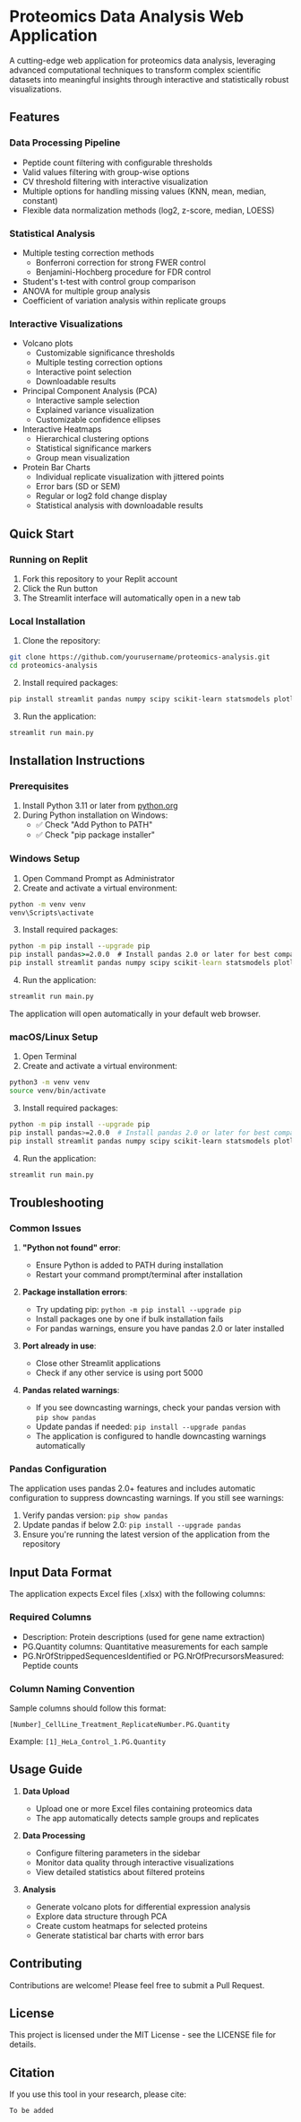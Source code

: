 # Proteomics Data Analysis Web Application

A cutting-edge web application for proteomics data analysis, leveraging advanced computational techniques to transform complex scientific datasets into meaningful insights through interactive and statistically robust visualizations.

## Features

### Data Processing Pipeline
- Peptide count filtering with configurable thresholds
- Valid values filtering with group-wise options
- CV threshold filtering with interactive visualization
- Multiple options for handling missing values (KNN, mean, median, constant)
- Flexible data normalization methods (log2, z-score, median, LOESS)

### Statistical Analysis
- Multiple testing correction methods
  - Bonferroni correction for strong FWER control
  - Benjamini-Hochberg procedure for FDR control
- Student's t-test with control group comparison
- ANOVA for multiple group analysis
- Coefficient of variation analysis within replicate groups

### Interactive Visualizations
- Volcano plots
  - Customizable significance thresholds
  - Multiple testing correction options
  - Interactive point selection
  - Downloadable results
- Principal Component Analysis (PCA)
  - Interactive sample selection
  - Explained variance visualization
  - Customizable confidence ellipses
- Interactive Heatmaps
  - Hierarchical clustering options
  - Statistical significance markers
  - Group mean visualization
- Protein Bar Charts
  - Individual replicate visualization with jittered points
  - Error bars (SD or SEM)
  - Regular or log2 fold change display
  - Statistical analysis with downloadable results

## Quick Start

### Running on Replit
1. Fork this repository to your Replit account
2. Click the Run button
3. The Streamlit interface will automatically open in a new tab

### Local Installation
1. Clone the repository:
```bash
git clone https://github.com/yourusername/proteomics-analysis.git
cd proteomics-analysis
```

2. Install required packages:
```bash
pip install streamlit pandas numpy scipy scikit-learn statsmodels plotly seaborn matplotlib upsetplot
```

3. Run the application:
```bash
streamlit run main.py
```

## Installation Instructions

### Prerequisites
1. Install Python 3.11 or later from [python.org](https://www.python.org/downloads/)
2. During Python installation on Windows:
   - ✅ Check "Add Python to PATH"
   - ✅ Check "pip package installer"

### Windows Setup
1. Open Command Prompt as Administrator
2. Create and activate a virtual environment:
```cmd
python -m venv venv
venv\Scripts\activate
```

3. Install required packages:
```cmd
python -m pip install --upgrade pip
pip install pandas>=2.0.0  # Install pandas 2.0 or later for best compatibility
pip install streamlit pandas numpy scipy scikit-learn statsmodels plotly seaborn matplotlib upsetplot openpyxl
```

4. Run the application:
```cmd
streamlit run main.py
```

The application will open automatically in your default web browser.

### macOS/Linux Setup
1. Open Terminal
2. Create and activate a virtual environment:
```bash
python3 -m venv venv
source venv/bin/activate
```

3. Install required packages:
```bash
python -m pip install --upgrade pip
pip install pandas>=2.0.0  # Install pandas 2.0 or later for best compatibility
pip install streamlit pandas numpy scipy scikit-learn statsmodels plotly seaborn matplotlib upsetplot openpyxl
```

4. Run the application:
```bash
streamlit run main.py
```

## Troubleshooting

### Common Issues
1. **"Python not found" error**:
   - Ensure Python is added to PATH during installation
   - Restart your command prompt/terminal after installation

2. **Package installation errors**:
   - Try updating pip: `python -m pip install --upgrade pip`
   - Install packages one by one if bulk installation fails
   - For pandas warnings, ensure you have pandas 2.0 or later installed

3. **Port already in use**:
   - Close other Streamlit applications
   - Check if any other service is using port 5000

4. **Pandas related warnings**:
   - If you see downcasting warnings, check your pandas version with `pip show pandas`
   - Update pandas if needed: `pip install --upgrade pandas`
   - The application is configured to handle downcasting warnings automatically

### Pandas Configuration
The application uses pandas 2.0+ features and includes automatic configuration to suppress downcasting warnings. If you still see warnings:
1. Verify pandas version: `pip show pandas`
2. Update pandas if below 2.0: `pip install --upgrade pandas`
3. Ensure you're running the latest version of the application from the repository


## Input Data Format

The application expects Excel files (.xlsx) with the following columns:

### Required Columns
- Description: Protein descriptions (used for gene name extraction)
- PG.Quantity columns: Quantitative measurements for each sample
- PG.NrOfStrippedSequencesIdentified or PG.NrOfPrecursorsMeasured: Peptide counts

### Column Naming Convention
Sample columns should follow this format:
```
[Number]_CellLine_Treatment_ReplicateNumber.PG.Quantity
```
Example: `[1]_HeLa_Control_1.PG.Quantity`

## Usage Guide

1. **Data Upload**
   - Upload one or more Excel files containing proteomics data
   - The app automatically detects sample groups and replicates

2. **Data Processing**
   - Configure filtering parameters in the sidebar
   - Monitor data quality through interactive visualizations
   - View detailed statistics about filtered proteins

3. **Analysis**
   - Generate volcano plots for differential expression analysis
   - Explore data structure through PCA
   - Create custom heatmaps for selected proteins
   - Generate statistical bar charts with error bars

## Contributing

Contributions are welcome! Please feel free to submit a Pull Request.

## License

This project is licensed under the MIT License - see the LICENSE file for details.

## Citation

If you use this tool in your research, please cite:
```
To be added